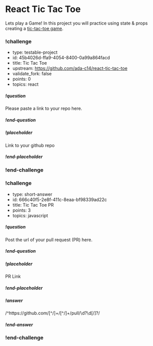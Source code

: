 # React Tic Tac Toe


Lets play a Game!  In this project you will practice using state & props creating a [tic-tac-toe game](https://github.com/ada-c14/react-tic-tac-toe).

<!-- >>>>>>>>>>>>>>>>>>>>>> BEGIN CHALLENGE >>>>>>>>>>>>>>>>>>>>>> -->
<!-- Replace everything in square brackets [] and remove brackets  -->

### !challenge

* type: testable-project
* id: 45b4026d-ffa9-4054-8400-0a99a864facd
* title: Tic Tac Toe
* upstream: https://github.com/ada-c14/react-tic-tac-toe
* validate_fork: false
* points: 0
* topics: react

##### !question

Please paste a link to your repo here.

##### !end-question

##### !placeholder

Link to your github repo

##### !end-placeholder

<!-- other optional sections -->
<!-- !hint - !end-hint (markdown, users can see after a failed attempt) -->
<!-- !rubric - !end-rubric (markdown, instructors can see while scoring a checkpoint) -->
<!-- !explanation - !end-explanation (markdown, students can see after answering correctly) -->

### !end-challenge

<!-- ======================= END CHALLENGE ======================= -->

<!-- >>>>>>>>>>>>>>>>>>>>>> BEGIN CHALLENGE >>>>>>>>>>>>>>>>>>>>>> -->
<!-- Replace everything in square brackets [] and remove brackets  -->

### !challenge

* type: short-answer
* id: 666c40f5-2e8f-411c-8eaa-bf98339ad22c
* title: Tic Tac Toe PR
* points: 3
* topics: javascript

##### !question

Post the url of your pull request (PR) here.

##### !end-question

##### !placeholder

PR Link

##### !end-placeholder

##### !answer

/^https:\/\/github\.com\/[^\/]+\/[^\/]+\/pull\/\d?\d[\/]?/

##### !end-answer

<!-- other optional sections -->
<!-- !hint - !end-hint (markdown, users can see after a failed attempt) -->
<!-- !rubric - !end-rubric (markdown, instructors can see while scoring a checkpoint) -->
<!-- !explanation - !end-explanation (markdown, students can see after answering correctly) -->

### !end-challenge

<!-- ======================= END CHALLENGE ======================= -->
